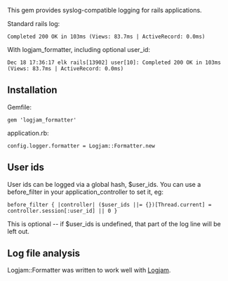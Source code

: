 This gem provides syslog-compatible logging for rails applications.

Standard rails log:

    Completed 200 OK in 103ms (Views: 83.7ms | ActiveRecord: 0.0ms)
  
With logjam_formatter, including optional user_id:

    Dec 18 17:36:17 elk rails[13902] user[10]: Completed 200 OK in 103ms (Views: 83.7ms | ActiveRecord: 0.0ms)
  
## Installation

Gemfile:

    gem 'logjam_formatter'
    
application.rb:

    config.logger.formatter = Logjam::Formatter.new

## User ids

User ids can be logged via a global hash, $user_ids. You can use a before_filter in your application_controller to set it, eg:

    before_filter { |controller| ($user_ids ||= {})[Thread.current] = controller.session[:user_id] || 0 }

This is optional -- if $user_ids is undefined, that part of the log line will be left out.
   
## Log file analysis

Logjam::Formatter was written to work well with [Logjam](http://github.com/alpinegizmo/logjam).
